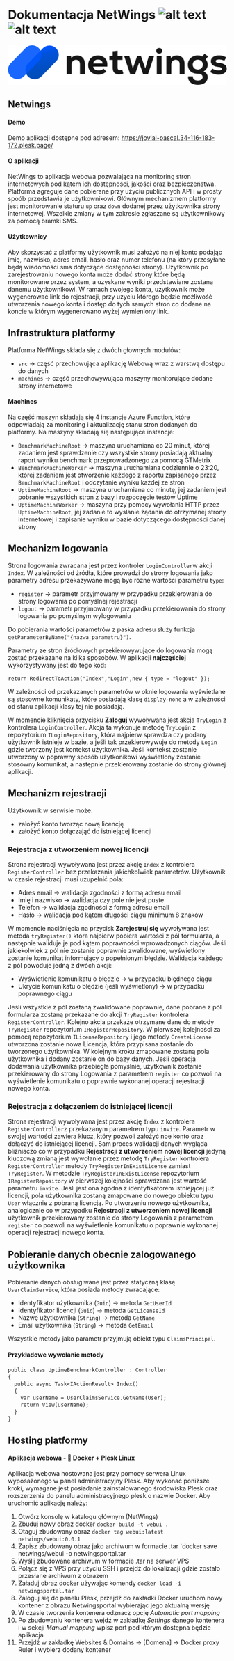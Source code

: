 # Dokumentacja NetWings ![alt text](https://img.shields.io/badge/Aplikacja-1.0-blue) ![alt text](https://img.shields.io/badge/Dokumentacja-1.2-green)
![Netwings logo](https://github.com/awrobel196/NetWings/blob/main/src/WebUI/wwwroot/assets/logo-dark.png?raw=true)

## Netwings
#### Demo
Demo aplikacji dostępne pod adresem: https://jovial-pascal.34-116-183-172.plesk.page/

#### O aplikacji
NetWings to aplikacja webowa pozwalająca na monitoring stron internetowych pod kątem ich dostępności, jakości oraz bezpieczeństwa. Platforma agreguje dane pobierane przy użyciu publicznych API i w prosty spoób przedstawia je użytkownikowi. Głównym mechanizmem platformy jest monitorowanie staturu `up` oraz `down` dodanej przez użytkownika strony internetowej. Wszelkie zmiany w tym zakresie zgłaszane są użytkownikowy za pomocą bramki SMS. 

#### Użytkownicy
Aby skorzystać z platformy użytkownik musi założyć na niej konto podając imię, nazwisko, adres email, hasło oraz numer telefonu (na który przesyłane będą wiadomości sms dotyczące dostępności strony). Użytkownik po zarejestrowaniu nowego konta może dodać strony które będą monitorowane przez system, a uzyskane wyniki przedstawiane zostaną danemu użytkownikowi. W ramach swojego konta, użytkownik może wygenerować link do rejestracji, przy użyciu którego będzie możliwość utworzenia nowego konta i dostęp do tych samych stron co dodane na koncie w którym wygenerowano wyżej wymieniony link. 

## Infrastruktura platformy
Platforma NetWings składa się z dwóch głownych modułów:
- `src` -> część przechowująca aplikację Webową wraz z warstwą dostępu do danych
- `machines` -> część przechowywująca maszyny monitorujące dodane strony internetowe

#### Machines
Na część maszyn składają się 4 instancje Azure Function, które odpowiadają za monitoring i aktualizację stanu stron dodanych do platformy. Na maszyny składają się następujące instancje:
- `BenchmarkMachineRoot` -> maszyna uruchamiana co 20 minut, której zadaniem jest sprawdzenie czy wszystkie strony posiadają aktualny raport wyniku benchmark przeprowadzonego za pomocą GTMetrix
- `BenchmarkMachineWorker` -> maszyna uruchamiana codziennie o 23:20, której zadaniem jest otworzenie każdego z raportu zapisanego przez `BenchmarkMachineRoot` i odczytanie wyniku każdej ze stron
- `UptimeMachineRoot` -> maszyna uruchamiana co minutę, jej zadaniem jest pobranie wszystkich stron z bazy i rozpoczęcie testów Uptime
- `UptimeMachineWorker` -> maszyna przy pomocy wywołania HTTP przez `UptimeMachineRoot`, jej zadanie to wyslanie żądania do otrzymanej strony internetowej i zapisanie wyniku w bazie dotyczącego dostępności danej strony


## Mechanizm logowania
Strona logowania zwracana jest przez kontroler `LoginController`w akcji `Index`. W zależności od źródła, które prowadzi do strony logowania jako parametry adresu przekazywane mogą być różne wartości parametru `type`:
- `register` -> parametr przyjmowany w przypadku przekierowania do strony logowania po pomyślnej rejestracji
- `logout` -> parametr przyjmowany w przypadku przekierowania do strony logowania po pomyślnym wylogowaniu


Do pobierania wartości parametrów z paska adresu służy funkcja `getParameterByName("{nazwa_parametru}")`.

Parametry ze stron źródłowych przekierowywujące do logowania mogą zostać przekazane na kilka sposobów. W aplikacji **najczęściej** wykorzystywany jest do tego kod:
```
return RedirectToAction("Index","Login",new { type = "logout" });
```
W zależności od przekazanych parametrów w oknie logowania wyświetlane są stosowne komunikaty, które posiadają klasę `display-none` a w zależności od stanu aplikacji klasy tej nie posiadają.

W momencie kliknięcia przycisku **Zaloguj** wywoływana jest akcja `TryLogin` z kontrolera `LoginController`. Akcja ta wykonuje metodę `TryLogin` z repozytorium `ILoginRepository`, która najpierw sprawdza czy podany użytkownik istnieje w bazie, a jeśli tak przekierowywuje do metody `Login` gdzie tworzony jest kontekst użytkownika. Jeśli kontekst zostanie utworzony w poprawny sposób użytkonikowi wyświetlony zostanie stosowny komunikat, a następnie przekierowany zostanie do strony głównej aplikacji.

## Mechanizm rejestracji
Użytkownik w serwisie może:
- założyć konto tworząc nową licencję
- założyć konto dołączająć do istniejącej licencji


### Rejestracja z utworzeniem nowej licencji
Strona rejestracji wywoływana jest przez akcję `Index` z kontrolera `RegisterController` bez przekazania jakichkolwiek parametrów. Użytkownik w czasie rejestracji musi uzupełnić pola:
- Adres email -> walidacja zgodności z formą adresu email
- Imię i nazwisko -> walidacja czy pole nie jest puste
- Telefon -> walidacja zgodności z formą adresu email
- Hasło -> walidacja pod kątem długości ciągu minimum 8 znaków

W momencie naciśnięcia na przycisk **Zarejestruj się** wywoływana jest metoda `tryRegister()` ktora najpierw pobiera wartości z pól formularza, a następnie waliduje je pod kątem poprawności wprowadzonych ciągów. Jeśli jakiekolwiek z pól nie zostanie poprawnie zwalidowane, wyświetlony zostanie komunikat informujący o popełnionym błędzie. Walidacja każdego z pól powoduje jedną z dwóch akcji:
- Wyświetlenie komunikatu o błędzie -> w przypadku blędnego ciągu
- Ukrycie komunikatu o błędzie (jeśli wyświetlony) -> w przypadku poprawnego ciągu

Jeśli wszystkie z pól zostaną zwalidowane poprawnie, dane pobrane z pól formularza zostaną przekazane do akcji `TryRegister` kontrolera `RegisterController`. Kolejno akcja przekaże otrzymane dane do metody `TryRegister` repozytorium `IRegisterRepository`. W pierwszej kolejności za pomocą repozytorium `ILicenseRepository` i jego metody `CreateLicense` utworzona zostanie nowa Licencja, która przypisana zostanie do tworzonego użytkownika. W kolejnym kroku zmapowane zostaną pola użytkownika i dodany zostanie on do bazy danych. Jeśli operacja dodawania użytkownika przebiegła pomyślnie, użytkownik zostanie przekierowany do strony Logowania z parametrem `register` co pozwoli na wyświetlenie komunikatu o poprawnie wykonanej operacji rejestracji nowego konta.

### Rejestracja z dołączeniem do istniejącej licencji
Strona rejestracji wywoływana jest przez akcję `Index` z kontrolera `RegisterController`z przekazanym parametrem typu `invite`. Parametr w swojej wartości zawiera klucz, który pozwoli założyć noe konto oraz dołączyć do istniejącej licencji. Sam proces walidacji danych wygląda bliźniaczo co w przypadku **Rejestracji z utworzeniem nowej licencji** jedyną kluczową zmianą jest wywołanie przez metodę `TryRegister` kontrolera `RegisterController` metody `TryRegisterInExistLicense` zamiast `TryRegister`. W metodzie `TryRegisterInExistLicense` repozytorium `IRegisterRepository` w pierwszej kolejności sprawdzana jest wartość parametru `invite`. Jesli jest ona zgodna z identyfikatorem istniejącej już licencji, pola użytkownika zostaną zmapowane do nowego obiektu typu `User` włącznie z pobraną licencją. Po utworzeniu nowego użytkownika, analogicznie co w przypadku **Rejestracji z utworzeniem nowej licencji** użytkownik przekierowany zostanie do strony Logowania z parametrem `register` co pozwoli na wyświetlenie komunikatu o poprawnie wykonanej operacji rejestracji nowego konta. 


## Pobieranie danych obecnie zalogowanego użytkownika
Pobieranie danych obsługiwane jest przez statyczną klasę `UserClaimService`, która posiada metody zwracające: 
- Identyfikator użytkownika (`Guid`) -> metoda `GetUserId`
- Identyfikator licencji (`Guid`) -> metoda `GetLicenseId`
- Nazwę użytkownika (`String`) -> metoda `GetName`
- Email użytkownika (`String`) -> metoda `GetEmail`


Wszystkie metody jako parametr przyjmują obiekt typu `ClaimsPrincipal`. 

#### Przykładowe wywołanie metody
```
public class UptimeBenchmarkController : Controller
{
  public async Task<IActionResult> Index()
  {
    var userName = UserClaimsService.GetName(User);
    return View(userName);
  }
}
```

## Hosting platformy

#### Aplikacja webowa  - 🐳 Docker  + Plesk Linux
Aplikacja webowa hostowana jest przy pomocy serwera Linux wyposażonego w panel administracyjny Plesk. Aby wykonać poniższe kroki, wymagane jest posiadanie zainstalowanego środowiska Plesk oraz rozszerzenia do panelu administracyjnego plesk o nazwie Docker. Aby uruchomić aplikację należy:

1. Otwórz konsolę w katalogu głównym (NetWings)
2. Zbuduj nowy obraz docker `docker build -t webui .`
3. Otaguj zbudowany obraz `docker tag webui:latest netwings/webui:0.0.1`
4. Zapisz zbudowany obraz jako archiwum w formacie .tar `docker save netwings/webui -o netwingsportal.tar
5. Wyślij zbudowane archiwum w formacie .tar na serwer VPS
6. Połącz się z VPS przy użyciu SSH i przejdź do lokalizacji gdzie zostało przesłane archiwum z obrazem
7. Załaduj obraz docker używając komendy `docker load -i netwingsportal.tar`
8. Zaloguj się do panelu Plesk, przejdź do zakładki Docker uruchom nowy kontener z obrazu Netwingsportal wybierając jego aktualną wersję
9. W czasie tworzenia kontenera odznacz opcję *Automatic port mapping*
10. Po zbudowaniu kontenera wejdź w zakładkę *Settings* danego kontenera i w sekcji *Manual mapping* wpisz port pod którym dostępna będzie aplikacja
11. Przejdź w zakładkę Websites & Domains -> [Domena] -> Docker proxy Ruler i wybierz dodany kontener

